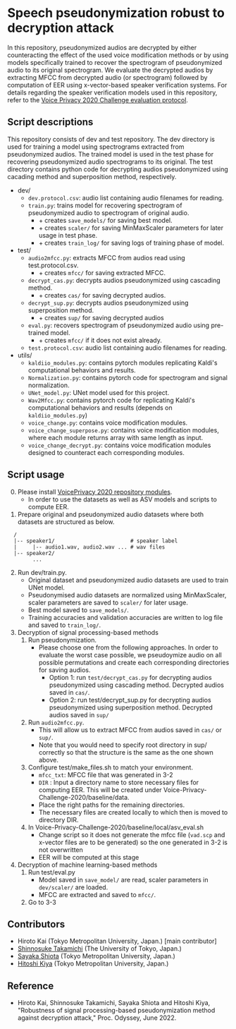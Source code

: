 # Speech pseudonymization robust to decryption attack
In this repository, pseudonymized audios are decrypted by either counteracting the effect of the used voice modification methods or by using models specifically trained to recover the spectrogram of pseudonymized audio to its original spectrogram. We evaluate the decrypted audios by extracting MFCC from decrypted audio (or spectrogram) followed by computation of EER using x-vector-based speaker verification systems. For details regarding the speaker verification models used in this repository, refer to the [Voice Privacy 2020 Challenge evaluation protocol](https://www.voiceprivacychallenge.org/vp2020/docs/VoicePrivacy_2020_Eval_Plan_v1_4.pdf).


## Script descriptions
This repository consists of dev and test repository. The dev directory is used for training a model using spectrograms extracted from pseudonymized audios. The trained model is used in the test phase for recovering pseudonymized audio spectrograms to its original. The test directory contains python code for decrypting audios pseudonymized using cacading method and superposition method, respectively.

- dev/
     - `dev.protocol.csv`: audio list containing audio filenames for reading.
     - `train.py`: trains model for recovering spectrogram of pseudonymized audio to spectrogram of original audio.
          - \+ creates `save_models/` for saving best model.
		- \+ creates `scaler/` for saving MinMaxScaler parameters for later usage in test phase.
		- \+ creates `train_log/` for saving logs of training phase of model.
- test/
     - `audio2mfcc.py`: extracts MFCC from audios read using test.protocol.csv.
  		- \+ creates `mfcc/` for saving extracted MFCC.
     - `decrypt_cas.py`: decrypts audios pseudonymized using cascading method.
  		- \+ creates `cas/` for saving decrypted audios.
     - `decrypt_sup.py`: decrypts audios pseudonymized using superposition method.
  		- \+ creates `sup/` for saving decrypted audios
     - `eval.py`: recovers spectrogram of pseudonymized audio using pre-trained model.
  		- \+ creates `mfcc/` if it does not exist already.
     - `test.protocol.csv`: audio list containing audio filenames for reading.
- utils/
     - `kaldiio_modules.py`: contains pytorch modules replicating Kaldi's computational behaviors and results.
     - `Normalization.py`: contains pytorch code for spectrogram and signal normalization.
     - `UNet_model.py`: UNet model used for this project.
     - `Wav2Mfcc.py`: contains pytorch code for replicating Kaldi's computational behaviors and results (depends on `kaldiio_modules.py`)
     - `voice_change.py`: contains voice modification modules.
     - `voice_change_superpose.py`: contains voice modification modules, where each module returns array with same length as input.
     - `voice_change_decrypt.py`: contains voice modification modules designed to counteract each corresponding modules. 


## Script usage
0. Please install [VoicePrivacy 2020 repository modules](https://github.com/Voice-Privacy-Challenge/Voice-Privacy-Challenge-2020).
     - In order to use the datasets as well as ASV models and scripts to compute EER.
1. Prepare original and pseudonymized audio datasets where both datasets are structured as below.
```
  /
  |-- speaker1/                        # speaker label
  |     |-- audio1.wav, audio2.wav ... # wav files
  |-- speaker2/
		...
```
2. Run dev/train.py.
     - Original dataset and pseudonymized audio datasets are used to train UNet model. 
     - Pseudonymised audio datasets are normalized using MinMaxScaler, scaler parameters are saved to `scaler/` for later usage.
     - Best model saved to `save_models/`.
     - Training accuracies and validation accuracies are written to log file and saved to `train_log/`.
3. Decryption of signal processing-based methods
     1. Run pseudonymization. 
          - Please choose one from the following approaches. In order to evaluate the worst case possible, we pseudoymize audio on all possible permutations and create each corresponding directories for saving audios.
               - Option 1: run `test/decrypt_cas.py` for decrypting audios pseudonymized using cascading method. Decrypted audios saved in `cas/`.
               - Option 2: run test/decrypt_sup.py for decrypting audios pseudonymized using superposition method. Decrypted audios saved in `sup/`
     1. Run `audio2mfcc.py`. 
          - This will allow us to extract MFCC from audios saved in `cas/` or `sup/`. 
          - Note that you would need to specify root directory in sup/ correctly so that the structure is the same as the one shown above.
     1. Configure test/make_files.sh to match your environment. 
          - `mfcc_txt`: MFCC file that was generated in 3-2
          - `DIR` : Input a directory name to store necessary files for computing EER. This will be created under Voice-Privacy-Challenge-2020/baseline/data. 
          - Place the right paths for the remaining directories. 
          - The necessary files are created locally to which then is moved to directory DIR.
     1. In Voice-Privacy-Challenge-2020/baseline/local/asv_eval.sh
          - Change script so it does not generate the mfcc file (`vad.scp` and x-vector files are to be generated) so the one generated in 3-2 is not overwritten
          - EER will be computed at this stage
4. Decryption of machine learning-based methods
     1. Run test/eval.py
          - Model saved in `save_model/` are read, scaler parameters in `dev/scaler/` are loaded.
          - MFCC are extracted and saved to `mfcc/`.
     2. Go to 3-3

## Contributors
- Hiroto Kai (Tokyo Metropolitan University, Japan.) [main contributor]
- [Shinnosuke Takamichi](https://sites.google.com/site/shinnosuketakamichi/home) (The University of Tokyo, Japan.)
- [Sayaka Shiota](https://researchmap.jp/sayaka_shiota) (Tokyo Metropolitan University, Japan.)
- [Hitoshi Kiya](http://www-isys.sd.tmu.ac.jp/kiya/) (Tokyo Metropolitan University, Japan.)

## Reference 
- Hiroto Kai, Shinnosuke Takamichi, Sayaka Shiota and Hitoshi Kiya, "Robustness of signal processing-based pseudonymization method against decryption attack," Proc. Odyssey, June 2022.